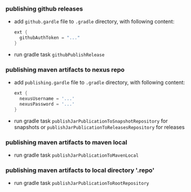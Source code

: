 ### publishing github releases
- add `github.gardle` file to `.gradle` directory, with following content:
  ```groovy
  ext {
    githubAuthToken = "..."
  }
  ```
- run gradle task `githubPublishRelease`

### publishing maven artifacts to nexus repo

- add `publishing.gardle` file to `.gradle` directory, with following content:
  ```groovy
  ext {
    nexusUsername = '...'
    nexusPassword = '...'
  }
  ```
- run gradle task `publishJarPublicationToSnapshotRepository` for snapshots or
  `publishJarPublicationToReleasesRepository` for releases


### publishing maven artifacts to maven local

- run gradle task `publishJarPublicationToMavenLocal`

### publishing maven artifacts to local directory '.repo'

- run gradle task `publishJarPublicationToRootRepository`



